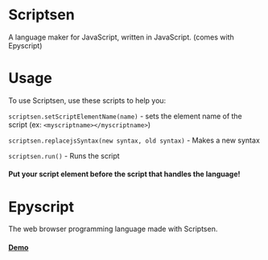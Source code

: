 # Scriptsen
A language maker for JavaScript, written in JavaScript. (comes with Epyscript)

# Usage
To use Scriptsen, use these scripts to help you:

```scriptsen.setScriptElementName(name)``` - sets the element name of the script (ex: `<myscriptname></myscriptname>`)

```scriptsen.replacejsSyntax(new syntax, old syntax)``` - Makes a new syntax

```scriptsen.run()``` - Runs the script

#### Put your script element before the script that handles the language!

# Epyscript
The web browser programming language made with Scriptsen.
#### [Demo](https://scriptsen-demo.glitch.me/)
